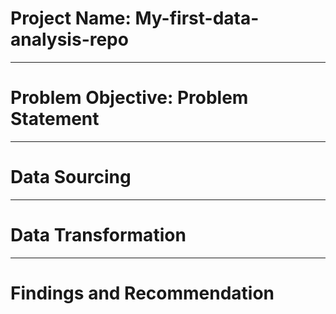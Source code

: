 # Project Name: My-first-data-analysis-repo

----
# Problem Objective: Problem Statement



-----
# Data Sourcing



-----
# Data Transformation



----
# Findings and Recommendation
